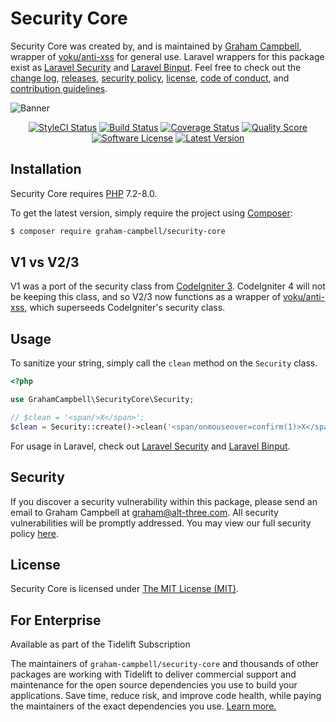Security Core
=============

Security Core was created by, and is maintained by [Graham Campbell](https://github.com/GrahamCampbell), wrapper of [voku/anti-xss](https://github.com/voku/anti-xss) for general use. Laravel wrappers for this package exist as [Laravel Security](https://github.com/GrahamCampbell/Laravel-Security) and [Laravel Binput](https://github.com/GrahamCampbell/Laravel-Binput). Feel free to check out the [change log](CHANGELOG.md), [releases](https://github.com/GrahamCampbell/Security-Core/releases), [security policy](https://github.com/GrahamCampbell/Security-Core/security/policy), [license](LICENSE), [code of conduct](.github/CODE_OF_CONDUCT.md), and [contribution guidelines](.github/CONTRIBUTING.md).

![Banner](https://user-images.githubusercontent.com/2829600/71477094-0f3c7780-27e0-11ea-8a35-139e4445155e.png)

<p align="center">
<a href="https://github.styleci.io/repos/163549667"><img src="https://github.styleci.io/repos/163549667/shield" alt="StyleCI Status"></img></a>
<a href="https://github.com/GrahamCampbell/Security-Core/actions?query=workflow%3ATests"><img src="https://img.shields.io/github/workflow/status/GrahamCampbell/Security-Core/Tests?style=flat-square" alt="Build Status"></img></a>
<a href="https://scrutinizer-ci.com/g/GrahamCampbell/Security-Core/code-structure"><img src="https://img.shields.io/scrutinizer/coverage/g/GrahamCampbell/Security-Core?style=flat-square" alt="Coverage Status"></img></a>
<a href="https://scrutinizer-ci.com/g/GrahamCampbell/Security-Core"><img src="https://img.shields.io/scrutinizer/g/GrahamCampbell/Security-Core?style=flat-square" alt="Quality Score"></img></a>
<a href="LICENSE"><img src="https://img.shields.io/badge/license-MIT-brightgreen?style=flat-square" alt="Software License"></img></a>
<a href="https://github.com/GrahamCampbell/Security-Core/releases"><img src="https://img.shields.io/github/release/GrahamCampbell/Security-Core?style=flat-square" alt="Latest Version"></img></a>
</p>


## Installation

Security Core requires [PHP](https://php.net) 7.2-8.0.

To get the latest version, simply require the project using [Composer](https://getcomposer.org):

```bash
$ composer require graham-campbell/security-core
```


## V1 vs V2/3

V1 was a port of the security class from [CodeIgniter 3](https://codeigniter.com). CodeIgniter 4 will not be keeping this class, and so V2/3 now functions as a wrapper of [voku/anti-xss](https://github.com/voku/anti-xss), which superseeds CodeIgniter's security class.


## Usage

To sanitize your string, simply call the `clean` method on the `Security` class.

```php
<?php

use GrahamCampbell\SecurityCore\Security;

// $clean = '<span/>X</span>';
$clean = Security::create()->clean('<span/onmouseover=confirm(1)>X</span>');
```

For usage in Laravel, check out [Laravel Security](https://github.com/GrahamCampbell/Laravel-Security) and [Laravel Binput](https://github.com/GrahamCampbell/Laravel-Binput). 


## Security

If you discover a security vulnerability within this package, please send an email to Graham Campbell at graham@alt-three.com. All security vulnerabilities will be promptly addressed. You may view our full security policy [here](https://github.com/GrahamCampbell/Security-Core/security/policy).


## License

Security Core is licensed under [The MIT License (MIT)](LICENSE).


## For Enterprise

Available as part of the Tidelift Subscription

The maintainers of `graham-campbell/security-core` and thousands of other packages are working with Tidelift to deliver commercial support and maintenance for the open source dependencies you use to build your applications. Save time, reduce risk, and improve code health, while paying the maintainers of the exact dependencies you use. [Learn more.](https://tidelift.com/subscription/pkg/packagist-graham-campbell-security-core?utm_source=packagist-graham-campbell-security-core&utm_medium=referral&utm_campaign=enterprise&utm_term=repo)
